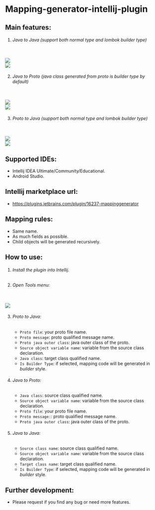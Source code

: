 # Mapping-generator-intellij-plugin

## Main features:

1. ###### Java to Java (support both _normal_ type and _lombok builder_ type)

<br />![](pictures/javatojava/form.png)
<br />![](pictures/javatojava/generated.png)

2. ###### Java to Proto (java class generated from proto is _builder_ type by default)

<br />![](pictures/javatoproto/form.png)
<br />![](pictures/javatoproto/generated.png)

3. ###### Proto to Java (support both _normal_ type and _lombok builder_ type)

<br />![](pictures/prototojava/form.png)
<br />![](pictures/prototojava/generated.png)

## Supported IDEs:

* Intellij IDEA Ultimate/Community/Educational.
* Android Studio.

## Intellij marketplace url:

* https://plugins.jetbrains.com/plugin/16237-mappinggenerator

## Mapping rules:
* Same name.
* As much fields as possible.
* Child objects will be generated recursively.

## How to use:

1. ###### Install the plugin into Intellij.
2. ###### Open _Tools_ menu:

<br />![](pictures/openToolsMenu.png)

3. ###### Proto to Java:

    * ```Proto file```: your proto file name.
    * ```Proto message```: proto qualified message name.
    * ```Proto java outer class```: java outer class of the proto.
    * ```Source object variable name```: variable from the source class declaration.
    * ```Java class```: target class qualified name.
    * ```Is Builder Type```: if selected, mapping code will be generated in _builder_ style.

4. ###### Java to Proto:

    * ```Java class```: source class qualified name.
    * ```Source object variable name```: variable from the source class declaration.
    * ```Proto file```: your proto file name.
    * ```Proto message:```: proto qualified message name.
    * ```Proto java outer class```: java outer class of the proto.

5. ###### Java to Java:

    * ```Source class name```: source class qualified name.
    * ```Source object variable name```: variable from the source class declaration.
    * ```Target class name```: target class qualified name.
    * ```Is Builder Type```: if selected, mapping code will be generated in _builder_ style.

## Further development:
   * Please request if you find any bug or need more features.
